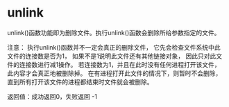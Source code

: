 # unlink

unlink()函数功能即为删除文件。执行unlink()函数会删除所给参数指定的文件。

注意：
    执行unlink()函数并不一定会真正的删除文件，
    它先会检查文件系统中此文件的连接数是否为1，
    如果不是1说明此文件还有其他链接对象，
    因此只对此文件的连接数进行减1操作。
    若连接数为1，并且在此时没有任何进程打开该文件，此内容才会真正地被删除掉。
    在有进程打开此文件的情况下，则暂时不会删除，直到所有打开该文件的进程都结束时文件就会被删除。

返回值：成功返回0，失败返回 -1
